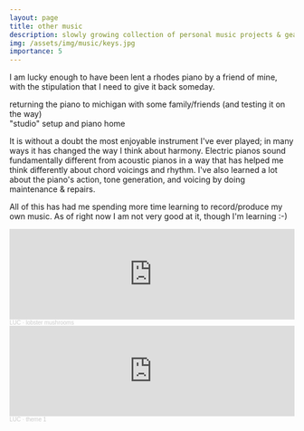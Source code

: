 ```yaml
---
layout: page
title: other music
description: slowly growing collection of personal music projects & gear
img: /assets/img/music/keys.jpg
importance: 5
---
```


I am lucky enough to have been lent a rhodes piano by a friend of mine, with the stipulation that I need to give it back someday.

<!-- ![image](/assets/img/music/travel.jpg){: style="float: right; margin-left: 1em;" width="60%"} -->

<div class="container">
  <div class="row justify-content-md-center">
    <div class="col-md-6">
      <img class="img-fluid rounded z-depth-1" src="{{ '/assets/img/music/travel.jpg' | relative_url }}" alt="" title="returning to michigan"/>
      <div class="caption">
        returning the piano to michigan with some family/friends (and testing it on the way)
      </div>
    </div>
    <div class="col-md-6">
      <img class="img-fluid rounded z-depth-1" src="{{ '/assets/img/music/setup.JPG' | relative_url }}" alt="" title="music setup"/>
      <div class="caption">
        "studio" setup and piano home
      </div>
    </div>
  </div>
</div>

It is without a doubt the most enjoyable instrument I've ever played; in many ways it has changed the way I think about harmony. Electric pianos sound fundamentally different from acoustic pianos in a way that has helped me think differently about chord voicings and rhythm. I've also learned a lot about the piano's action, tone generation, and voicing by doing maintenance & repairs.

All of this has had me spending more time learning to record/produce my own music. As of right now I am not very good at it, though I'm learning :-)

<iframe width="100%" height="160" scrolling="no" frameborder="no" allow="autoplay" src="https://w.soundcloud.com/player/?url=https%3A//api.soundcloud.com/tracks/929973880&color=%23b4c4c4&auto_play=false&hide_related=false&show_comments=true&show_user=true&show_reposts=false&show_teaser=true&visual=true"></iframe><div style="font-size: 10px; color: #cccccc;line-break: anywhere;word-break: normal;overflow: hidden;white-space: nowrap;text-overflow: ellipsis; font-family: Interstate,Lucida Grande,Lucida Sans Unicode,Lucida Sans,Garuda,Verdana,Tahoma,sans-serif;font-weight: 100;"><a href="https://soundcloud.com/luclepot" title="LUC" target="_blank" style="color: #cccccc; text-decoration: none;">LUC</a> · <a href="https://soundcloud.com/luclepot/lobster-mushrooms" title="lobster mushrooms" target="_blank" style="color: #cccccc; text-decoration: none;">lobster mushrooms</a></div>

<iframe width="100%" height="160" scrolling="no" frameborder="no" allow="autoplay" src="https://w.soundcloud.com/player/?url=https%3A//api.soundcloud.com/tracks/929972527&color=%23b4c4c4&auto_play=false&hide_related=false&show_comments=true&show_user=true&show_reposts=false&show_teaser=true&visual=true"></iframe><div style="font-size: 10px; color: #cccccc;line-break: anywhere;word-break: normal;overflow: hidden;white-space: nowrap;text-overflow: ellipsis; font-family: Interstate,Lucida Grande,Lucida Sans Unicode,Lucida Sans,Garuda,Verdana,Tahoma,sans-serif;font-weight: 100;"><a href="https://soundcloud.com/luclepot" title="LUC" target="_blank" style="color: #cccccc; text-decoration: none;">LUC</a> · <a href="https://soundcloud.com/luclepot/intro-total" title="theme 1" target="_blank" style="color: #cccccc; text-decoration: none;">theme 1</a></div>

<!-- 
<div class="container">
  <div class="row justify-content-md-center">
    <div class="col col-lg-2">
    </div>
    <div class="col-md-auto">
      <img class="img-fluid w-50 rounded z-depth-1" src="{{ '/assets/img/music/travel.jpg' | relative_url }}" alt="" title="bringing the rhodes to michigan"/>

    </div>
    <div class="col col-lg-2">
      3 of 3
    </div>
  </div>
</div> -->



<!-- 
Every project has a beautiful feature showcase page.
It's easy to include images in a flexible 3-column grid format.
Make your photos 1/3, 2/3, or full width.

To give your project a background in the portfolio page, just add the img tag to the front matter like so:

    ---
    layout: page
    title: project
    description: a project with a background image
    img: /assets/img/12.jpg
    ---

<div class="row">
    <div class="col-sm mt-3 mt-md-0">
        <img class="img-fluid rounded z-depth-1" src="{{ '/assets/img/1.jpg' | relative_url }}" alt="" title="example image"/>
    </div>
    <div class="col-sm mt-3 mt-md-0">
        <img class="img-fluid rounded z-depth-1" src="{{ '/assets/img/3.jpg' | relative_url }}" alt="" title="example image"/>
    </div>
    <div class="col-sm mt-3 mt-md-0">
        <img class="img-fluid rounded z-depth-1" src="{{ '/assets/img/5.jpg' | relative_url }}" alt="" title="example image"/>
    </div>
</div>
<div class="caption">
    Caption photos easily. On the left, a road goes through a tunnel. Middle, leaves artistically fall in a hipster photoshoot. Right, in another hipster photoshoot, a lumberjack grasps a handful of pine needles.
</div>
<div class="row">
    <div class="col-sm mt-3 mt-md-0">
        <img class="img-fluid rounded z-depth-1" src="{{ '/assets/img/5.jpg' | relative_url }}" alt="" title="example image"/>
    </div>
</div>
<div class="caption">
    This image can also have a caption. It's like magic.
</div>

You can also put regular text between your rows of images.
Say you wanted to write a little bit about your project before you posted the rest of the images.
You describe how you toiled, sweated, *bled* for your project, and then... you reveal it's glory in the next row of images.


<div class="row justify-content-sm-center">
    <div class="col-sm-8 mt-3 mt-md-0">
        <img class="img-fluid rounded z-depth-1" src="{{ '/assets/img/6.jpg' | relative_url }}" alt="" title="example image"/>
    </div>
    <div class="col-sm-4 mt-3 mt-md-0">
        <img class="img-fluid rounded z-depth-1" src="{{ '/assets/img/11.jpg' | relative_url }}" alt="" title="example image"/>
    </div>
</div>
<div class="caption">
    You can also have artistically styled 2/3 + 1/3 images, like these.
</div>


The code is simple.
Just wrap your images with `<div class="col-sm">` and place them inside `<div class="row">` (read more about the <a href="https://getbootstrap.com/docs/4.4/layout/grid/" target="_blank">Bootstrap Grid</a> system).
To make images responsive, add `img-fluid` class to each; for rounded corners and shadows use `rounded` and `z-depth-1` classes.
Here's the code for the last row of images above:

```html
<div class="row justify-content-sm-center">
    <div class="col-sm-8 mt-3 mt-md-0">
        <img class="img-fluid rounded z-depth-1" src="{{ '/assets/img/6.jpg' | relative_url }}" alt="" title="example image"/>
    </div>
    <div class="col-sm-4 mt-3 mt-md-0">
        <img class="img-fluid rounded z-depth-1" src="{{ '/assets/img/11.jpg' | relative_url }}" alt="" title="example image"/>
    </div>
</div>
``` -->
